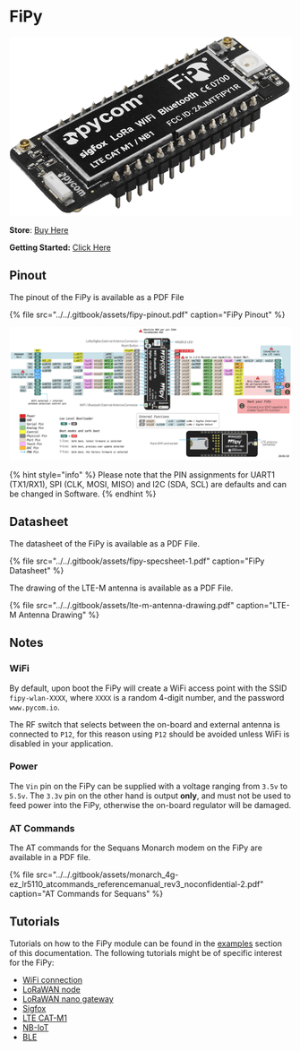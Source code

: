 # FiPy

![](../../.gitbook/assets/fipy-1.png)

**Store**: [Buy Here](http://www.pycom.io/fipy)

**Getting Started:** [Click Here](https://docs.pycom.io/chapter/gettingstarted/connection/fipy.html)

## Pinout

The pinout of the FiPy is available as a PDF File

{% file src="../../.gitbook/assets/fipy-pinout.pdf" caption="FiPy Pinout" %}

![](../../.gitbook/assets/fipy-pinout.png)

{% hint style="info" %}
Please note that the PIN assignments for UART1 \(TX1/RX1\), SPI \(CLK, MOSI, MISO\) and I2C \(SDA, SCL\) are defaults and can be changed in Software.
{% endhint %}

## Datasheet

The datasheet of the FiPy is available as a PDF File.

{% file src="../../.gitbook/assets/fipy-specsheet-1.pdf" caption="FiPy Datasheet" %}

The drawing of the LTE-M antenna is available as a PDF File.

{% file src="../../.gitbook/assets/lte-m-antenna-drawing.pdf" caption="LTE-M Antenna Drawing" %}

## Notes

### WiFi

By default, upon boot the FiPy will create a WiFi access point with the SSID `fipy-wlan-XXXX`, where `XXXX` is a random 4-digit number, and the password `www.pycom.io`.

The RF switch that selects between the on-board and external antenna is connected to `P12`, for this reason using `P12` should be avoided unless WiFi is disabled in your application.

### Power

The `Vin` pin on the FiPy can be supplied with a voltage ranging from `3.5v` to `5.5v`. The `3.3v` pin on the other hand is output **only**, and must not be used to feed power into the FiPy, otherwise the on-board regulator will be damaged.

### AT Commands

The AT commands for the Sequans Monarch modem on the FiPy are available in a PDF file.

{% file src="../../.gitbook/assets/monarch\_4g-ez\_lr5110\_atcommands\_referencemanual\_rev3\_noconfidential-2.pdf" caption="AT Commands for Sequans" %}

## Tutorials

Tutorials on how to the FiPy module can be found in the [examples](../../tutorials-and-examples/introduction.md) section of this documentation. The following tutorials might be of specific interest for the FiPy:

* [WiFi connection](../../tutorials-and-examples/all/wlan.md)
* [LoRaWAN node](../../tutorials-and-examples/lora/lorawan-abp.md)
* [LoRaWAN nano gateway](../../tutorials-and-examples/lora/lorawan-nano-gateway.md)
* [Sigfox](../../tutorials-and-examples/sigfox.md)
* [LTE CAT-M1](../../tutorials-and-examples/lte/cat-m1.md)
* [NB-IoT](../../tutorials-and-examples/lte/nb-iot.md)
* [BLE](../../tutorials-and-examples/all/ble.md)

